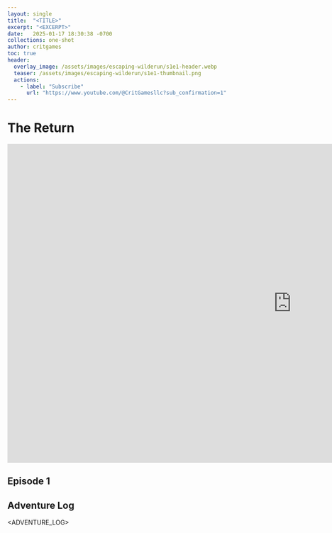 ```yaml
---
layout: single
title:  "<TITLE>"
excerpt: "<EXCERPT>"
date:   2025-01-17 18:30:38 -0700
collections: one-shot
author: critgames
toc: true
header:
  overlay_image: /assets/images/escaping-wilderun/s1e1-header.webp
  teaser: /assets/images/escaping-wilderun/s1e1-thumbnail.png
  actions:
    - label: "Subscribe"
      url: "https://www.youtube.com/@CritGamesllc?sub_confirmation=1"
---
```


# The Return
<iframe width="1280" height="720" src="https://www.youtube.com/embed/iULgMkbGKyo?si=DlidpTtB8bDkPvYS" title="YouTube video player" frameborder="0" allow="accelerometer; autoplay; clipboard-write; encrypted-media; gyroscope; picture-in-picture; web-share" referrerpolicy="strict-origin-when-cross-origin" allowfullscreen></iframe>  

## Episode 1
<SUMMARY>

## Adventure Log
<ADVENTURE_LOG>